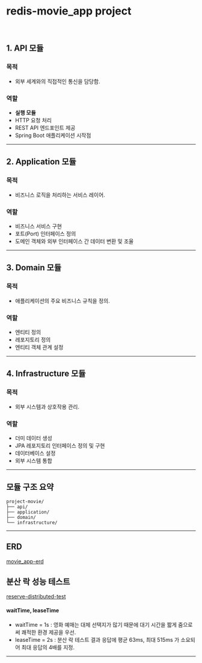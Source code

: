 # redis-movie_app project
<br>



## 1. API 모듈 
### **목적**
- 외부 세계와의 직접적인 통신을 담당함.

### **역할**
- **실행 모듈**
- HTTP 요청 처리
- REST API 엔드포인트 제공
- Spring Boot 애플리케이션 시작점

---

## 2. Application 모듈 
### **목적**
- 비즈니스 로직을 처리하는 서비스 레이어.

### **역할**
- 비즈니스 서비스 구현
- 포트(Port) 인터페이스 정의
- 도메인 객체와 외부 인터페이스 간 데이터 변환 및 조율

---

## 3. Domain 모듈 
### **목적**
- 애플리케이션의 주요 비즈니스 규칙을 정의.

### **역할**
- 엔티티 정의
- 레포지토리 정의
- 엔티티 객체 관계 설정

---

## 4. Infrastructure 모듈 
### **목적**
- 외부 시스템과 상호작용 관리.

### **역할**
- 더미 데이터 생성
- JPA 레포지토리 인터페이스 정의 및 구현
- 데이터베이스 설정
- 외부 시스템 통합

---

## 모듈 구조 요약

```plaintext
project-movie/       
├── api/           
├── application/    
├── domain/         
└── infrastructure/ 
```
---

## ERD
[movie_app-erd](https://github.com/user-attachments/assets/aa4d568c-948c-4334-bae1-d29ca2602efa)



## 분산 락 성능 테스트
[reserve-distributed-test](https://github.com/orkrj/redis-movie_app/blob/ea78d73f8650d8c9168ab71928fa06f49dbbcba1/reserve-distributed-lock.png)

#### waitTime, leaseTime
- waitTime = 1s : 영화 예매는 대체 선택지가 많기 때문에 대기 시간을 짧게 줌으로써 쾌적한 환경 제공을 우선.
- leaseTime = 2s : 분산 락 테스트 결과 응답에 평균 63ms, 최대 515ms 가 소요되어 최대 응답의 4배를 지정. 
---
